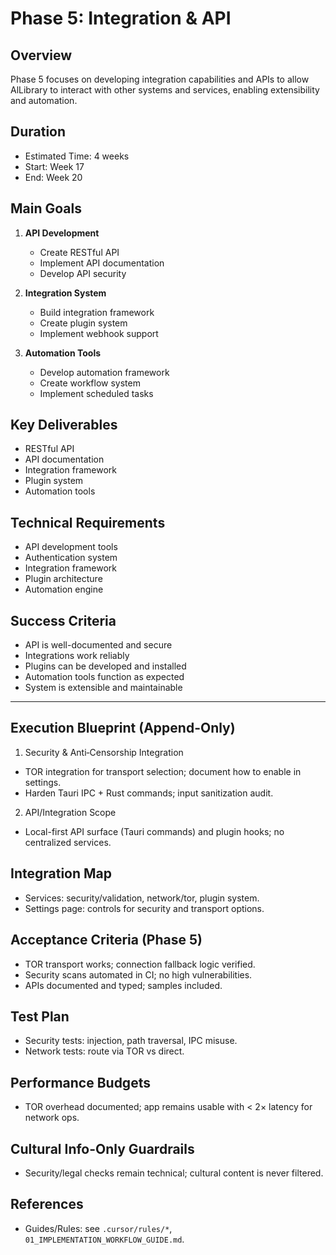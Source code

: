 # Phase 5: Integration & API

## Overview

Phase 5 focuses on developing integration capabilities and APIs to allow AlLibrary to interact with other systems and services, enabling extensibility and automation.

## Duration

- Estimated Time: 4 weeks
- Start: Week 17
- End: Week 20

## Main Goals

1. **API Development**

   - Create RESTful API
   - Implement API documentation
   - Develop API security

2. **Integration System**

   - Build integration framework
   - Create plugin system
   - Implement webhook support

3. **Automation Tools**
   - Develop automation framework
   - Create workflow system
   - Implement scheduled tasks

## Key Deliverables

- RESTful API
- API documentation
- Integration framework
- Plugin system
- Automation tools

## Technical Requirements

- API development tools
- Authentication system
- Integration framework
- Plugin architecture
- Automation engine

## Success Criteria

- API is well-documented and secure
- Integrations work reliably
- Plugins can be developed and installed
- Automation tools function as expected
- System is extensible and maintainable

---

## Execution Blueprint (Append-Only)

1) Security & Anti‑Censorship Integration
- TOR integration for transport selection; document how to enable in settings.
- Harden Tauri IPC + Rust commands; input sanitization audit.

2) API/Integration Scope
- Local-first API surface (Tauri commands) and plugin hooks; no centralized services.

## Integration Map

- Services: security/validation, network/tor, plugin system.
- Settings page: controls for security and transport options.

## Acceptance Criteria (Phase 5)

- TOR transport works; connection fallback logic verified.
- Security scans automated in CI; no high vulnerabilities.
- APIs documented and typed; samples included.

## Test Plan

- Security tests: injection, path traversal, IPC misuse.
- Network tests: route via TOR vs direct.

## Performance Budgets

- TOR overhead documented; app remains usable with < 2× latency for network ops.

## Cultural Info-Only Guardrails

- Security/legal checks remain technical; cultural content is never filtered.

## References

- Guides/Rules: see `.cursor/rules/*`, `01_IMPLEMENTATION_WORKFLOW_GUIDE.md`.